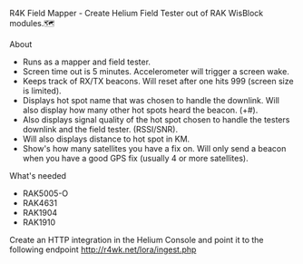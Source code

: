 R4K Field Mapper - Create Helium Field Tester out of RAK WisBlock modules.🗺️

About
- Runs as a mapper and field tester.
- Screen time out is 5 minutes. Accelerometer will trigger a screen wake.
- Keeps track of RX/TX beacons. Will reset after one hits 999 (screen size is limited).
- Displays hot spot name that was chosen to handle the downlink. Will also display how many other hot spots heard the beacon. (+#).
- Also displays signal quality of the hot spot chosen to handle the testers downlink and the field tester. (RSSI/SNR).
- Will also displays distance to hot spot in KM.
- Show's how many satellites you have a fix on. Will only send a beacon when you have a good GPS fix (usually 4 or more satellites). 

What's needed
- RAK5005-O
- RAK4631
- RAK1904
- RAK1910

Create an HTTP integration in the Helium Console and point it to the following endpoint 
http://r4wk.net/lora/ingest.php
